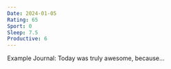 ```yaml
---
Date: 2024-01-05
Rating: 65
Sport: 0
Sleep: 7.5
Productive: 6
---
```

Example Journal:
Today was truly awesome, because...
